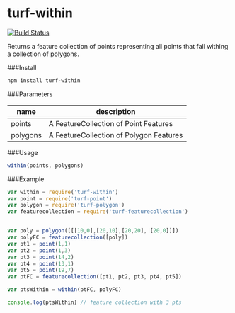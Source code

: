 turf-within
===========
[![Build Status](https://travis-ci.org/Turfjs/turf-within.svg)](https://travis-ci.org/Turfjs/turf-within)

Returns a feature collection of points representing all points that fall withing a collection of polygons.

###Install

```sh
npm install turf-within
```

###Parameters

|name|description|
|---|---|
|points|A FeatureCollection of Point Features|
|polygons|A FeatureCollection of Polygon Features|

###Usage

```js
within(points, polygons)
```

###Example

```js
var within = require('turf-within')
var point = require('turf-point')
var polygon = require('turf-polygon')
var featurecollection = require('turf-featurecollection')


var poly = polygon([[[10,0],[20,10],[20,20], [20,0]]])
var polyFC = featurecollection([poly])
var pt1 = point(1,1)
var pt2 = point(1,3)
var pt3 = point(14,2)
var pt4 = point(13,1)
var pt5 = point(19,7)
var ptFC = featurecollection([pt1, pt2, pt3, pt4, pt5])

var ptsWithin = within(ptFC, polyFC)

console.log(ptsWithin) // feature collection with 3 pts
```